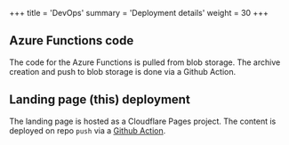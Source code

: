 +++
title = 'DevOps'
summary = 'Deployment details'
weight = 30
+++

## Azure Functions code
The code for the Azure Functions is pulled from blob storage. The archive creation and push to blob storage is done via a Github Action.

## Landing page (this) deployment
The landing page is hosted as a Cloudflare Pages project. The content is deployed on repo `push` via a [Github Action](https://github.com/muteheadlight/folio-hugo/blob/main/.github/workflows/publish.yml).